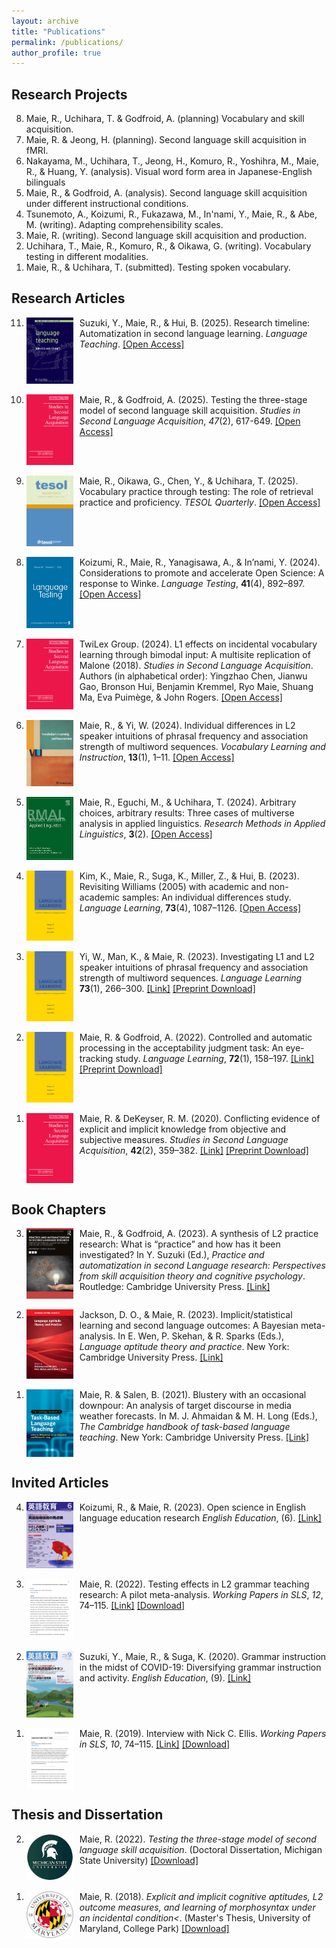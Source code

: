 ```yaml
---
layout: archive
title: "Publications"
permalink: /publications/
author_profile: true
---
```


## Research Projects
<ol reversed>
  <li>Maie, R., Uchihara, T. & Godfroid, A. (planning) Vocabulary and skill acquisition.</li>
  <li>Maie, R. & Jeong, H. (planning). Second language skill acquisition in fMRI.</li>
  <li>Nakayama, M., Uchihara, T., Jeong, H., Komuro, R., Yoshihra, M., Maie, R., & Huang, Y. (analysis). Visual word form area in Japanese-English bilinguals</li>
  <li>Maie, R., & Godfroid, A. (analysis). Second language skill acquisition under different instructional conditions.</li>
  <li>Tsunemoto, A., Koizumi, R., Fukazawa, M., In'nami, Y., Maie, R., & Abe, M. (writing). Adapting comprehensibility scales.
  <li>Maie, R. (writing). Second language skill acquisition and production.</li>
  <li>Uchihara, T., Maie, R., Komuro, R., & Oikawa, G. (writing). Vocabulary testing in different modalities.</li>
  <li>Maie, R., & Uchihara, T. (submitted). Testing spoken vocabulary.</li>
  
</ol>


## Research Articles
<ol reversed>
  <li>
    <img src="/assets/LT.png" alt="Language Teaching" width="75" style="float:left; margin-right:10px;"/>
    Suzuki, Y., Maie, R., & Hui, B. (2025). Research timeline: Automatization in second language learning. 
    <i>Language Teaching</i>. 
    <a href="https://doi.org/10.1017/S026144482500059X">[Open Access]</a>
    <div style="clear:both;"></div>
  </li>
  <br/>
  <li>
    <img src="/assets/SSLA.png" alt="SSLA" width="75" style="float:left; margin-right:10px;"/>
    Maie, R., & Godfroid, A. (2025). Testing the three-stage model of second language skill acquisition. 
    <i>Studies in Second Language Acquisition</i>, <i>47</i>(2), 617-649. 
    <a href="https://doi.org/10.1017/S027226312500021X">[Open Access]</a>
    <div style="clear:both;"></div>
  </li>
  <br/>
  <li>
    <img src="/assets/TQ.png" alt="TESOL Quarterly" width="75" style="float:left; margin-right:10px;"/>
    Maie, R., Oikawa, G., Chen, Y., & Uchihara, T. (2025). Vocabulary practice through testing: The role of retrieval practice and proficiency. 
    <i>TESOL Quarterly</i>. 
    <a href="https://doi.org/10.1002/tesq.3391">[Open Access]</a>
    <div style="clear:both;"></div>
  </li>
  <br/>
  <li>
    <img src="/assets/LTS.png" alt="Language Testing" width="75" style="float:left; margin-right:10px;"/>
    Koizumi, R., Maie, R., Yanagisawa, A., & In’nami, Y. (2024). Considerations to promote and accelerate Open Science: A response to Winke. 
    <i>Language Testing</i>, <b>41</b>(4), 892–897. 
    <a href="https://doi.org/10.1177/02655322241239379">[Open Access]</a>
    <div style="clear:both;"></div>
  </li>
  <br/>
  <li>
    <img src="/assets/SSLA.png" alt="SSLA" width="75" style="float:left; margin-right:10px;"/>
    TwiLex Group. (2024). L1 effects on incidental vocabulary learning through bimodal input: A multisite replication of Malone (2018). 
    <i>Studies in Second Language Acquisition</i>. Authors (in alphabetical order): Yingzhao Chen, Jianwu Gao, Bronson Hui, Benjamin Kremmel, Ryo Maie, Shuang Ma, Eva Puimège, & John Rogers. 
    <a href="https://doi.org/10.1017/S0272263124000275">[Open Access]</a>
    <div style="clear:both;"></div>
  </li>
  <br/>
  <li>
    <img src="/assets/VLI.png" alt="Vocabulary Learning and Instruction" width="75" style="float:left; margin-right:10px;"/>
    Maie, R., & Yi, W. (2024). Individual differences in L2 speaker intuitions of phrasal frequency and association strength of multiword sequences. 
    <i>Vocabulary Learning and Instruction</i>, <b>13</b>(1), 1–11. 
    <a href="https://www.castledown.com/journals/vli/article/view/1311">[Open Access]</a>
    <div style="clear:both;"></div>
  </li>
  <br/>
  <li>
    <img src="/assets/RMAL.png" alt="Research Methods in Applied Linguistics" width="75" style="float:left; margin-right:10px;"/>
    Maie, R., Eguchi, M., & Uchihara, T. (2024). Arbitrary choices, arbitrary results: Three cases of multiverse analysis in applied linguistics. 
    <i>Research Methods in Applied Linguistics</i>, <b>3</b>(2). 
    <a href="https://doi.org/10.1016/j.rmal.2024.100124">[Open Access]</a>
    <div style="clear:both;"></div>
  </li>
  <br/>
  <li>
    <img src="/assets/LL.png" alt="Language Learning" width="75" style="float:left; margin-right:10px;"/>
    Kim, K., Maie, R., Suga, K., Miller, Z., & Hui, B. (2023). Revisiting Williams (2005) with academic and non-academic samples: An individual differences study. 
    <i>Language Learning</i>, <b>73</b>(4), 1087–1126. 
    <a href="https://doi.org/10.1111/lang.12616">[Open Access]</a>
    <div style="clear:both;"></div>
  </li>
  <br/>
  <li>
    <img src="/assets/LL.png" alt="Language Learning" width="75" style="float:left; margin-right:10px;"/>
    Yi, W., Man, K., & Maie, R. (2023). Investigating L1 and L2 speaker intuitions of phrasal frequency and association strength of multiword sequences. 
    <i>Language Learning</i> <b>73</b>(1), 266–300. 
    <a href="https://onlinelibrary.wiley.com/doi/full/10.1111/lang.12521">[Link]</a> 
    <a href="https://github.com/maieryo/research/blob/papers/YiEtAl2022LL.pdf">[Preprint Download]</a>
    <div style="clear:both;"></div>
  </li>
  <br/>
  <li>
    <img src="/assets/LL.png" alt="Language Learning" width="75" style="float:left; margin-right:10px;"/>
    Maie, R. & Godfroid, A. (2022). Controlled and automatic processing in the acceptability judgment task: An eye-tracking study. 
    <i>Language Learning</i>, <b>72</b>(1), 158–197. 
    <a href="https://doi.org/10.1111/lang.12474">[Link]</a> 
    <a href="https://github.com/maieryo/research/blob/papers/Preprint_MaieGodfroidLL.pdf">[Preprint Download]</a>
    <div style="clear:both;"></div>
  </li>
  <br/>
  <li>
    <img src="/assets/SSLA.png" alt="SSLA" width="75" style="float:left; margin-right:10px;"/>
    Maie, R. & DeKeyser, R. M. (2020). Conflicting evidence of explicit and implicit knowledge from objective and subjective measures. 
    <i>Studies in Second Language Acquisition</i>, <b>42</b>(2), 359–382. 
    <a href="https://doi.org/10.1017/S0272263119000615">[Link]</a> 
    <a href="https://github.com/maieryo/research/blob/papers/MaieDeKeyserSSLA2020pdf.pdf">[Preprint Download]</a>
    <div style="clear:both;"></div>
  </li>
  
</ol>

## Book Chapters

<ol reversed>
  <li>
    <img src="/assets/Book3.jpg" alt="Book3" width="75" style="float:left; margin-right:10px;"/>
    Maie, R., & Godfroid, A. (2023). A synthesis of L2 practice research: What is “practice” and how has it been investigated? In Y. Suzuki (Ed.), 
    <i>Practice and automatization in second Language research: Perspectives from skill acquisition theory and cognitive psychology</i>. 
    Routledge: Cambridge University Press.
    <a href="https://www.taylorfrancis.com/books/edit/10.4324/9781003414643/practice-automatization-second-language-research-yuichi-suzuki">[Link]</a>
    <div style="clear:both;"></div>
  </li>
  <br/>
  <li>
    <img src="/assets/Book2.jpg" alt="Book2" width="75" style="float:left; margin-right:10px;"/>
    Jackson, D. O., & Maie, R. (2023). Implicit/statistical learning and second language outcomes: A Bayesian meta-analysis. In E. Wen, P. Skehan, & R. Sparks (Eds.),
    <i>Language aptitude theory and practice</i>. 
    New York: Cambridge University Press.
    <a href="https://www.taylorfrancis.com/books/edit/10.4324/9781003414643/practice-automatization-second-language-research-yuichi-suzuki">[Link]</a>
    <div style="clear:both;"></div>
  </li>
  <br/>
  <li>
    <img src="/assets/Book1.jpg" alt="Book1" width="75" style="float:left; margin-right:10px;"/>
    Maie, R. & Salen, B. (2021). Blustery with an occasional downpour: An analysis of target discourse in media weather forecasts. In M. J. Ahmaidan & M. H. Long (Eds.),
    <i>The Cambridge handbook of task-based language teaching</i>. 
    New York: Cambridge University Press.
    <a href="https://www.cambridge.org/core/books/abs/cambridge-handbook-of-taskbased-language-teaching/blustery-with-an-occasional-downpour/1BAF4C99AFAC232F17E68409C03141DB">[Link]</a>
    <div style="clear:both;"></div>
  </li>

</ol>


## Invited Articles
<ol reversed>

  <li>
    <img src="/assets/EE2.jpg" alt="EE2" width="75" style="float:left; margin-right:10px;"/>
    Koizumi, R., & Maie, R. (2023). Open science in English language education research
    <i>English Education</i>, (6). 
    <a href="https://www.taishukan.co.jp/book/b625619.html">[Link]</a>
    <div style="clear:both;"></div>
  </li>
  <br/>
  <li>
    <img src="/assets/SLS2.png" alt="SLS2" width="75" style="float:left; margin-right:10px;"/>
    Maie, R. (2022). Testing effects in L2 grammar teaching research: A pilot meta-analysis.
    <i>Working Papers in SLS</i>, <i>12</i>, 74–115.
    <a href="https://hcommons.org/deposits/item/hc:46463">[Link]</a> <a href="https://github.com/maieryo/research/blob/papers/Maie2022SLS.pdf">[Download]</a>
    <div style="clear:both;"></div>
  </li>
  <br/>
  <li>
    <img src="/assets/EE1.jpg" alt="EE1" width="75" style="float:left; margin-right:10px;"/>
    Suzuki, Y., Maie, R., & Suga, K. (2020). Grammar instruction in the midst of COVID-19: Diversifying grammar instruction and activity.
    <i>English Education</i>, (9). 
    <a href="https://www.taishukan.co.jp/book/b525175.html">[Link]</a>
    <div style="clear:both;"></div>
  </li>
  <br/>
  <li>
    <img src="/assets/SLS1.png" alt="SLS1" width="75" style="float:left; margin-right:10px;"/>
    Maie, R. (2019). Interview with Nick C. Ellis.
    <i>Working Papers in SLS</i>, <i>10</i>, 74–115.
    <a href="https://hcommons.org/deposits/item/hc:46463">[Link]</a> <a href="https://github.com/maieryo/research/blob/papers/InterviewWithNickCEllis.pdf">[Download]</a>
    <div style="clear:both;"></div>
  </li>

</ol>

## Thesis and Dissertation
<ol reversed>
  
  <li>
    <img src="/assets/MSU.jpeg" alt="MSU" width="75" style="float:left; margin-right:10px;"/>
    Maie, R. (2022).
    <i>Testing the three-stage model of second language skill acquisition</i>.
    (Doctoral Dissertation, Michigan State University)
    <a href="https://github.com/maieryo/research/blob/papers/RyoMaiePhDSLS.pdf">[Download]</a>
    <div style="clear:both;"></div>
  </li>
  <br/>
  <li>
    <img src="/assets/UMD.png" alt="UMD" width="75" style="float:left; margin-right:10px;"/>
    Maie, R. (2018).
    <i>Explicit and implicit cognitive aptitudes, L2 outcome measures, and learning of morphosyntax under an incidental condition<</i>.
    (Master's Thesis, University of Maryland, College Park)
    <a href="https://drum.lib.umd.edu/handle/1903/21064">[Download]</a>
    <div style="clear:both;"></div>
  </li>

</ol>

